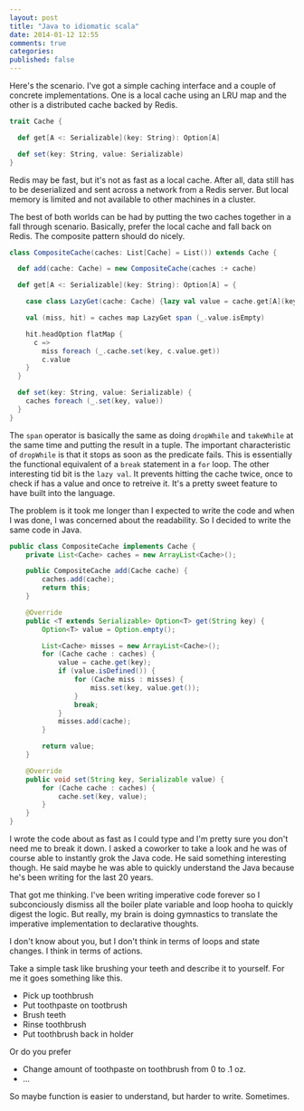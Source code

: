 ```yaml
---
layout: post
title: "Java to idiomatic scala"
date: 2014-01-12 12:55
comments: true
categories:
published: false
---
```


Here's the scenario. I've got a simple caching interface and a couple of concrete implementations. One is a local cache using an LRU map and the other is a distributed cache backed by Redis.

``` scala
trait Cache {

  def get[A <: Serializable](key: String): Option[A]

  def set(key: String, value: Serializable)
}
```

Redis may be fast, but it's not as fast as a local cache. After all, data still has to be deserialized and sent across a network from a Redis server. But local memory is limited and not available to other machines in a cluster.

The best of both worlds can be had by putting the two caches together in a fall through scenario. Basically, prefer the local cache and fall back on Redis. The composite pattern should do nicely.

``` scala
class CompositeCache(caches: List[Cache] = List()) extends Cache {

  def add(cache: Cache) = new CompositeCache(caches :+ cache)

  def get[A <: Serializable](key: String): Option[A] = {

    case class LazyGet(cache: Cache) {lazy val value = cache.get[A](key)}

    val (miss, hit) = caches map LazyGet span (_.value.isEmpty)

    hit.headOption flatMap {
      c =>
        miss foreach (_.cache.set(key, c.value.get))
        c.value
    }
  }

  def set(key: String, value: Serializable) {
    caches foreach (_.set(key, value))
  }
}
```

The `span` operator is basically the same as doing `dropWhile` and `takeWhile` at the same time and putting the result in a tuple. The important characteristic of `dropWhile` is that it stops as soon as the predicate fails. This is essentially the functional equivalent of a `break` statement in a `for` loop. The other interesting tid bit is the `lazy val`. It prevents hitting the cache twice, once to check if has a value and once to retreive it. It's a pretty sweet feature to have built into the language.

The problem is it took me longer than I expected to write the code and when I was done, I was concerned about the readability. So I decided to write the same code in Java. 

``` java
public class CompositeCache implements Cache {
    private List<Cache> caches = new ArrayList<Cache>();

    public CompositeCache add(Cache cache) {
        caches.add(cache);
        return this;
    }

    @Override
    public <T extends Serializable> Option<T> get(String key) {
        Option<T> value = Option.empty();

        List<Cache> misses = new ArrayList<Cache>();
        for (Cache cache : caches) {
            value = cache.get(key);
            if (value.isDefined()) {
                for (Cache miss : misses) {
                    miss.set(key, value.get());
                }
                break;
            }
            misses.add(cache);
        }

        return value;
    }

    @Override
    public void set(String key, Serializable value) {
        for (Cache cache : caches) {
            cache.set(key, value);
        }
    }
}
```

I wrote the code about as fast as I could type and I'm pretty sure you don't need me to break it down. I asked a coworker to take a look and he was of course able to instantly grok the Java code. He said something interesting though. He said maybe he was able to quickly understand the Java because he's been writing for the last 20 years.

That got me thinking. I've been writing imperative code forever so I subconciously dismiss all the boiler plate variable and loop hooha to quickly digest the logic. But really, my brain is doing gymnastics to translate the imperative implementation to declarative thoughts.

I don't know about you, but I don't think in terms of loops and state changes. I think in terms of actions.

Take a simple task like brushing your teeth and describe it to yourself. For me it goes something like this.

* Pick up toothbrush
* Put toothpaste on tootbrush
* Brush teeth
* Rinse toothbrush
* Put toothbrush back in holder

Or do you prefer

* Change amount of toothpaste on toothbrush from 0 to .1 oz.
* ...

So maybe function is easier to understand, but harder to write. Sometimes.